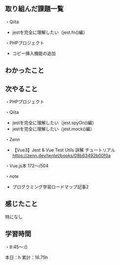 
## 取り組んだ課題一覧
・Qiita
- jestを完全に理解したい（jest.fn()編）

・PHPプロジェクト
- コピー挿入機能の追加

## わかったこと


## 次やること
・PHPプロジェクト

・Qiita
- jestを完全に理解したい（jest.spyOn()編）
- jestを完全に理解したい（jest.mock()編）

・Zenn
- 【Vue3】Jest & Vue Test Utils 詳解 チュートリアル  
https://zenn.dev/tentel/books/08b63492b00f0a

・Vue.js本 172〜/504

・note  
- プログラミング学習ロードマップ記事2

## 感じたこと
特になし

## 学習時間
・8:45〜:()  

本日：h 
累計：16.75h
